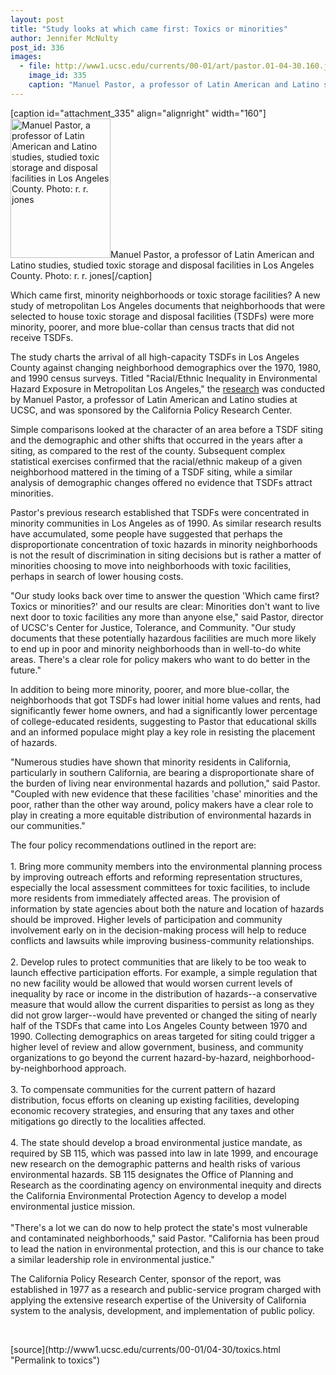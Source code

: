 ```yaml
---
layout: post
title: "Study looks at which came first: Toxics or minorities"
author: Jennifer McNulty
post_id: 336
images:
  - file: http://www1.ucsc.edu/currents/00-01/art/pastor.01-04-30.160.jpg
    image_id: 335
    caption: "Manuel Pastor, a professor of Latin American and Latino studies, studied toxic storage and disposal facilities in Los Angeles County. Photo: r. r. jones"
---
```


[caption id="attachment_335" align="alignright" width="160"]<a href="http://localhost/mysite/wp-content/uploads/2001/04/pastor.01-04-30.160.jpg"><img class="size-full wp-image-335" src="http://localhost/mysite/wp-content/uploads/2001/04/pastor.01-04-30.160.jpg" alt="Manuel Pastor, a professor of Latin American and Latino studies, studied toxic storage and disposal facilities in Los Angeles County. Photo: r. r. jones" width="160" height="223" /></a>Manuel Pastor, a professor of Latin American and Latino studies, studied toxic storage and disposal facilities in Los Angeles County. Photo: r. r. jones[/caption]
<p>
  Which came first, minority neighborhoods or toxic storage facilities? A new study of metropolitan Los Angeles documents that neighborhoods that were selected to house toxic storage and disposal facilities (TSDFs) were more minority, poorer, and more blue-collar than census tracts that did not receive TSDFs.
</p>The study charts the arrival of all high-capacity TSDFs in Los Angeles County against changing neighborhood demographics over the 1970, 1980, and 1990 census surveys. Titled "Racial/Ethnic Inequality in Environmental Hazard Exposure in Metropolitan Los Angeles," the <a href="http://www.ucop.edu/cprc/">research</a> was conducted by Manuel Pastor, a professor of Latin American and Latino studies at UCSC, and was sponsored by the California Policy Research Center.
<p>
  Simple comparisons looked at the character of an area before a TSDF siting and the demographic and other shifts that occurred in the years after a siting, as compared to the rest of the county. Subsequent complex statistical exercises confirmed that the racial/ethnic makeup of a given neighborhood mattered in the timing of a TSDF siting, while a similar analysis of demographic changes offered no evidence that TSDFs attract minorities.
</p>
<p>
  Pastor's previous research established that TSDFs were concentrated in minority communities in Los Angeles as of 1990. As similar research results have accumulated, some people have suggested that perhaps the disproportionate concentration of toxic hazards in minority neighborhoods is not the result of discrimination in siting decisions but is rather a matter of minorities choosing to move into neighborhoods with toxic facilities, perhaps in search of lower housing costs.
</p>
<p>
  "Our study looks back over time to answer the question 'Which came first? Toxics or minorities?' and our results are clear: Minorities don't want to live next door to toxic facilities any more than anyone else," said Pastor, director of UCSC's Center for Justice, Tolerance, and Community. "Our study documents that these potentially hazardous facilities are much more likely to end up in poor and minority neighborhoods than in well-to-do white areas. There's a clear role for policy makers who want to do better in the future."
</p>
<p>
  In addition to being more minority, poorer, and more blue-collar, the neighborhoods that got TSDFs had lower initial home values and rents, had significantly fewer home owners, and had a significantly lower percentage of college-educated residents, suggesting to Pastor that educational skills and an informed populace might play a key role in resisting the placement of hazards.
</p>
<p>
  "Numerous studies have shown that minority residents in California, particularly in southern California, are bearing a disproportionate share of the burden of living near environmental hazards and pollution," said Pastor. "Coupled with new evidence that these facilities 'chase' minorities and the poor, rather than the other way around, policy makers have a clear role to play in creating a more equitable distribution of environmental hazards in our communities."
</p>
<p>
  The four policy recommendations outlined in the report are:<br>
  <br>
  1. Bring more community members into the environmental planning process by improving outreach efforts and reforming representation structures, especially the local assessment committees for toxic facilities, to include more residents from immediately affected areas. The provision of information by state agencies about both the nature and location of hazards should be improved. Higher levels of participation and community involvement early on in the decision-making process will help to reduce conflicts and lawsuits while improving business-community relationships.<br>
  <br>
  2. Develop rules to protect communities that are likely to be too weak to launch effective participation efforts. For example, a simple regulation that no new facility would be allowed that would worsen current levels of inequality by race or income in the distribution of hazards--a conservative measure that would allow the current disparities to persist as long as they did not grow larger--would have prevented or changed the siting of nearly half of the TSDFs that came into Los Angeles County between 1970 and 1990. Collecting demographics on areas targeted for siting could trigger a higher level of review and allow government, business, and community organizations to go beyond the current hazard-by-hazard, neighborhood-by-neighborhood approach.<br>
  <br>
  3. To compensate communities for the current pattern of hazard distribution, focus efforts on cleaning up existing facilities, developing economic recovery strategies, and ensuring that any taxes and other mitigations go directly to the localities affected.<br>
  <br>
  4. The state should develop a broad environmental justice mandate, as required by SB 115, which was passed into law in late 1999, and encourage new research on the demographic patterns and health risks of various environmental hazards. SB 115 designates the Office of Planning and Research as the coordinating agency on environmental inequity and directs the California Environmental Protection Agency to develop a model environmental justice mission.<br>
  <br>
  "There's a lot we can do now to help protect the state's most vulnerable and contaminated neighborhoods," said Pastor. "California has been proud to lead the nation in environmental protection, and this is our chance to take a similar leadership role in environmental justice."
</p>
<p>
  The California Policy Research Center, sponsor of the report, was established in 1977 as a research and public-service program charged with applying the extensive research expertise of the University of California system to the analysis, development, and implementation of public policy.
</p>
<p>
  <br>

</p>
[source](http://www1.ucsc.edu/currents/00-01/04-30/toxics.html "Permalink to toxics")
